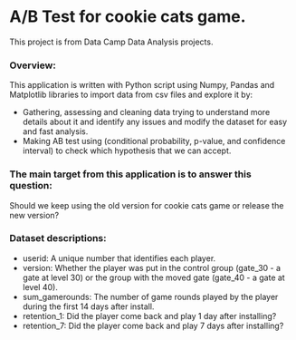 # A/B Test for cookie cats game.

This project is from Data Camp Data Analysis projects.

### Overview:

This application is written with Python script using Numpy, Pandas and Matplotlib libraries to import data from csv files and explore it by:

* Gathering, assessing and cleaning data trying to understand more details about it and identify any issues and modify the dataset for easy and fast analysis.
* Making AB test using (conditional probability, p-value, and confidence interval) to check which hypothesis that we can accept.

### The main target from this application is to answer this question:

Should we keep using the old version for cookie cats game or release the new version?

### Dataset descriptions:

*	userid: A unique number that identifies each player.
*   version: Whether the player was put in the control group (gate_30 - a gate at level 30) or the group with the moved gate (gate_40 - a gate at level 40).
*   sum_gamerounds: The number of game rounds played by the player during the first 14 days after install.
*   retention_1: Did the player come back and play 1 day after installing?
*   retention_7: Did the player come back and play 7 days after installing?
